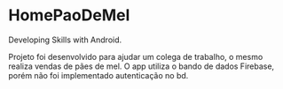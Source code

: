 # HomePaoDeMel

Developing Skills with Android.

Projeto foi desenvolvido para ajudar um colega de trabalho, o mesmo realiza vendas de pães de mel.
O app utiliza o bando de dados Firebase, porém não foi implementado autenticação no bd.
